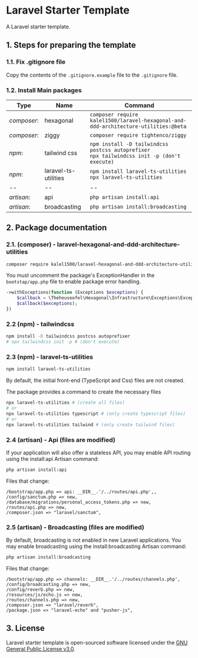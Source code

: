 # Laravel Starter Template

A Laravel starter template.

## 1. Steps for preparing the template

### 1.1. Fix .gitignore file

Copy the contents of the `.gitignore.example` file to the `.gitignore` file.

### 1.2. Install Main packages

| Type        | Name                 | Command                                                                                         |
|-------------|----------------------|-------------------------------------------------------------------------------------------------|
| *composer*: | hexagonal            | `composer require kalel1500/laravel-hexagonal-and-ddd-architecture-utilities:@beta`             |
| *composer*: | ziggy                | `composer require tightenco/ziggy`                                                              |
| *npm*:      | tailwind css         | `npm install -D tailwindcss postcss autoprefixer`<br/>`npx tailwindcss init -p (don't execute)` |
| *npm*:      | laravel-ts-utilities | `npm install laravel-ts-utilities`<br/>`npx laravel-ts-utilities`                               |
| --          | --                   | --                                                                                              |
| *artisan*:  | api                  | `php artisan install:api`                                                                       |
| *artisan*:  | broadcasting         | `php artisan install:broadcasting`                                                              |

## 2. Package documentation

### 2.1. (composer) - laravel-hexagonal-and-ddd-architecture-utilities

```bash
composer require kalel1500/laravel-hexagonal-and-ddd-architecture-utilities:@beta
```

You must uncomment the package's ExceptionHandler in the `bootstap/app.php` file to enable package error handling.
```php
->withExceptions(function (Exceptions $exceptions) {
    $callback = \Thehouseofel\Hexagonal\Infrastructure\Exceptions\ExceptionHandler::getUsingCallback();
    $callback($exceptions);
})
```

### 2.2 (npm) - tailwindcss

```bash
npm install -D tailwindcss postcss autoprefixer
# npx tailwindcss init -p # (don't execute)
```

### 2.3 (npm) - laravel-ts-utilities

```bash
npm install laravel-ts-utilities
```

By default, the initial front-end (TypeScript and Css) files are not created.

The package provides a command to create the necessary files

```bash
npx laravel-ts-utilities # (create all files)
# or
npx laravel-ts-utilities typescript # (only create typescript files)
# or
npx laravel-ts-utilities tailwind # (only create tailwind files)
```

### 2.4 (artisan) - Api (files are modified)

If your application will also offer a stateless API, you may enable API routing using the install:api Artisan command:
```bash
php artisan install:api
```

Files that change:
```
/bootstrap/app.php => api: __DIR__.'/../routes/api.php',,
/config/sanctum.php => new,
/database/migrations/personal_access_tokens.php => new,
/routes/api.php => new,
/composer.json => "laravel/sanctum",
```

### 2.5 (artisan) - Broadcasting (files are modified)

By default, broadcasting is not enabled in new Laravel applications. You may enable broadcasting using the install:broadcasting Artisan command:
```bash
php artisan install:broadcasting
```

Files that change:
```
/bootstrap/app.php => channels: __DIR__.'/../routes/channels.php',
/config/broadcasting.php => new,
/config/reverb.php => new,
/resources/js/echo.js => new,
/routes/channels.php => new,
/composer.json => "laravel/reverb",
/package.json => "laravel-echo" and "pusher-js",
```

## 3. License

Laravel starter template is open-sourced software licensed under the [GNU General Public License v3.0](LICENSE).
